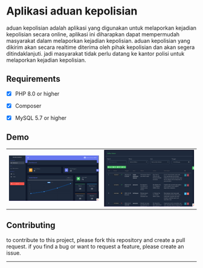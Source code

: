 # Aplikasi aduan kepolisian
aduan kepolisian adalah aplikasi yang digunakan untuk melaporkan kejadian kepolisian secara online, aplikasi ini diharapkan dapat mempermudah masyarakat dalam melaporkan kejadian kepolisian. aduan kepolisian yang dikirim akan secara realtime diterima oleh pihak kepolisian dan akan segera ditindaklanjuti. jadi masyarakat tidak perlu datang ke kantor polisi untuk melaporkan kejadian kepolisian.

## Requirements
- [x] PHP 8.0 or higher
- [x] Composer
- [x] MySQL 5.7 or higher


## Demo
| | |
|:---:|:---:|
| ![Demo 1](./demo/demo.png) | ![Demo 2](./demo/demo-1.png) |

## Contributing
to contribute to this project, please fork this repository and create a pull request. if you find a bug or want to request a feature, please create an issue.

---

